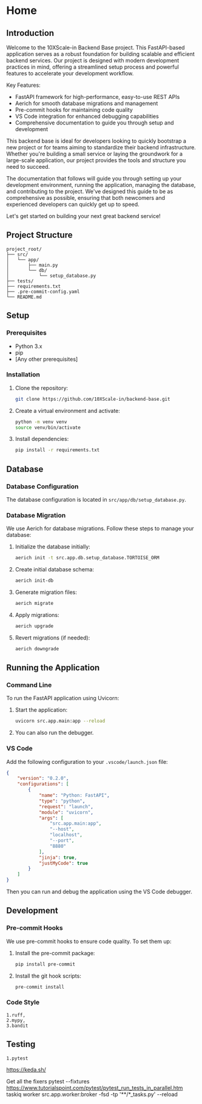 
# Home

## Introduction
Welcome to the 10XScale-in Backend Base project. This FastAPI-based application serves as a robust foundation for building scalable and efficient backend services. Our project is designed with modern development practices in mind, offering a streamlined setup process and powerful features to accelerate your development workflow.

Key Features:
- FastAPI framework for high-performance, easy-to-use REST APIs
- Aerich for smooth database migrations and management
- Pre-commit hooks for maintaining code quality
- VS Code integration for enhanced debugging capabilities
- Comprehensive documentation to guide you through setup and development

This backend base is ideal for developers looking to quickly bootstrap a new project or for teams aiming to standardize their backend infrastructure. Whether you're building a small service or laying the groundwork for a large-scale application, our project provides the tools and structure you need to succeed.

The documentation that follows will guide you through setting up your development environment, running the application, managing the database, and contributing to the project. We've designed this guide to be as comprehensive as possible, ensuring that both newcomers and experienced developers can quickly get up to speed.

Let's get started on building your next great backend service!

## Project Structure
```
project_root/
├── src/
│   └── app/
│       ├── main.py
│       └── db/
│           └── setup_database.py
├── tests/
├── requirements.txt
├── .pre-commit-config.yaml
└── README.md
```

## Setup

### Prerequisites
- Python 3.x
- pip
- [Any other prerequisites]

### Installation
1. Clone the repository:
    ```bash
    git clone https://github.com/10XScale-in/backend-base.git
    ```

2. Create a virtual environment and activate:
    ```bash
    python -m venv venv
    source venv/bin/activate
    ```

3. Install dependencies:
    ```bash
    pip install -r requirements.txt
    ```

## Database

### Database Configuration
The database configuration is located in `src/app/db/setup_database.py`.

### Database Migration
We use Aerich for database migrations. Follow these steps to manage your database:

1. Initialize the database initially:
    ```bash
    aerich init -t src.app.db.setup_database.TORTOISE_ORM
    ```

2. Create initial database schema:
    ```bash
    aerich init-db
    ```

3. Generate migration files:
    ```bash
    aerich migrate
    ```

4. Apply migrations:
    ```bash
    aerich upgrade
    ```

5. Revert migrations (if needed):
    ```bash
    aerich downgrade
    ```

## Running the Application

### Command Line
To run the FastAPI application using Uvicorn:
1. Start the application:
    ```bash
    uvicorn src.app.main:app --reload
    ```

2. You can also run the debugger.

### VS Code
Add the following configuration to your `.vscode/launch.json` file:
```json
{
    "version": "0.2.0",
    "configurations": [
        {
            "name": "Python: FastAPI",
            "type": "python",
            "request": "launch",
            "module": "uvicorn",
            "args": [
                "src.app.main:app",
                "--host",
                "localhost",
                "--port",
                "8880"
            ],
            "jinja": true,
            "justMyCode": true
        }
    ]
}
```
Then you can run and debug the application using the VS Code debugger.

## Development

### Pre-commit Hooks
We use pre-commit hooks to ensure code quality. To set them up:

1. Install the pre-commit package:
    ```bash
    pip install pre-commit
    ```

2. Install the git hook scripts:
    ```bash
    pre-commit install
    ```

### Code Style
    1.ruff,
    2.mypy,
    3.bandit

## Testing
    1.pytest


https://keda.sh/

Get all the fixers
pytest --fixtures
https://www.tutorialspoint.com/pytest/pytest_run_tests_in_parallel.htm
taskiq worker src.app.worker:broker -fsd -tp '**/*_tasks.py' --reload